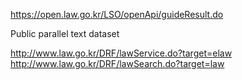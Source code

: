https://open.law.go.kr/LSO/openApi/guideResult.do

Public parallel text dataset

http://www.law.go.kr/DRF/lawService.do?target=elaw
http://www.law.go.kr/DRF/lawSearch.do?target=law